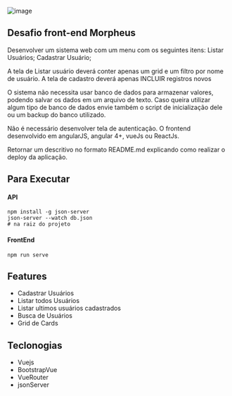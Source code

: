 
![image](https://user-images.githubusercontent.com/78916702/155362773-fd5ee8eb-32bd-49c4-8cd8-8b4e4723af0a.png)
## Desafio front-end Morpheus
Desenvolver um sistema web com um menu com os seguintes itens:
Listar Usuários;
Cadastrar Usuário;

A tela de Listar usuário deverá conter apenas um grid e um filtro por nome de usuário.
A tela de cadastro deverá apenas INCLUIR registros novos


O sistema não necessita  usar banco de dados para armazenar valores, podendo salvar os dados em um arquivo de texto. Caso queira utilizar algum tipo de banco de dados envie também o script de inicialização dele ou um backup do banco utilizado.

Não é necessário desenvolver tela de autenticação.
O frontend desenvolvido em angularJS,  angular 4+, vueJs ou ReactJs.



Retornar um descritivo no formato README.md explicando como realizar o deploy da aplicação.


## Para Executar
#### API
```
npm install -g json-server
json-server --watch db.json
# na raiz do projeto 
```
#### FrontEnd
```
npm run serve
```


## Features

- Cadastrar Usuários
- Listar todos Usuários
- Listar ultimos usuários cadastrados
- Busca de Usuários
- Grid de Cards

## Teclonogias

- Vuejs
- BootstrapVue 
- VueRouter
- jsonServer
